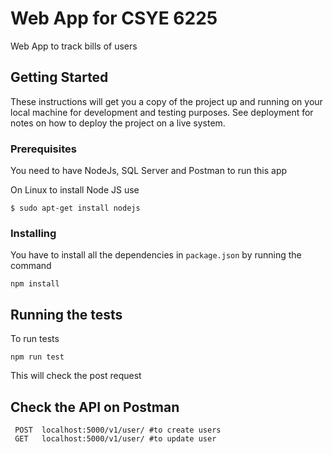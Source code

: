 # Web App for CSYE 6225

Web App to track bills of users

## Getting Started

These instructions will get you a copy of the project up and running on your local machine for development and testing purposes. See deployment for notes on how to deploy the project on a live system.

### Prerequisites

You need to have NodeJs, SQL Server and Postman to run this app

On Linux to install Node JS use
```
$ sudo apt-get install nodejs
```

### Installing

You have to install all the dependencies in ```package.json``` by running the command

```
npm install
```



## Running the tests

To run tests

```
npm run test
```



This will check the post request


## Check the API on Postman

```
 POST  localhost:5000/v1/user/ #to create users
 GET   localhost:5000/v1/user/ #to update user
    
```
